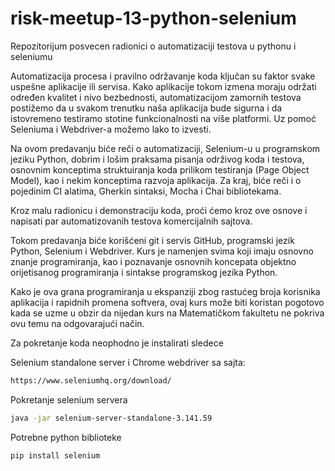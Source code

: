 # risk-meetup-13-python-selenium
Repozitorijum posvecen radionici o automatizaciji testova u pythonu i seleniumu

Automatizacija procesa i pravilno održavanje koda ključan su faktor svake 
uspešne aplikacije ili servisa. Kako aplikacije tokom izmena moraju održati određen 
kvalitet i nivo bezbednosti, automatizacijom zamornih testova postižemo da u svakom trenutku naša aplikacija bude sigurna i da istovremeno testiramo stotine funkcionalnosti na više platformi.
Uz pomoć Seleniuma i Webdriver-a možemo lako to izvesti.

Na ovom predavanju biće reči o automatizaciji, Selenium-u u programskom jeziku Python, dobrim i lošim praksama pisanja održivog koda i testova, osnovnim konceptima struktuiranja koda prilikom testiranja (Page Object Model), kao i nekim konceptima razvoja aplikacija. Za kraj, biće reči i o pojedinim CI alatima, Gherkin sintaksi, Mocha i Chai bibliotekama.

Kroz malu radionicu i demonstraciju koda, proći ćemo kroz ove osnove i napisati par automatizovanih testova komercijalnih sajtova.

Tokom predavanja biće korišćeni git i servis GitHub, programski jezik Python, Selenium i Webdriver. Kurs je namenjen svima koji imaju osnovno znanje programiranja, kao i poznavanje osnovnih koncepata objektno orijetisanog programiranja i sintakse programskog jezika Python.

Kako je ova grana programiranja u ekspanziji zbog rastućeg broja korisnika aplikacija i rapidnih 
promena softvera, ovaj kurs može biti koristan pogotovo kada se uzme u obzir da nijedan kurs 
na Matematičkom fakultetu ne pokriva ovu temu na odgovarajući način. 

Za pokretanje koda neophodno je instalirati sledece 

Selenium standalone server i Chrome webdriver sa sajta:
```sh
https://www.seleniumhq.org/download/
```

Pokretanje selenium servera 
```sh
java -jar selenium-server-standalone-3.141.59
```

Potrebne python biblioteke
```
pip install selenium
```
